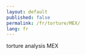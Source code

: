 ```yaml
---
layout: default
published: false
permalink: /fr/torture/MEX/
lang: fr
---
```


torture analysis MEX
